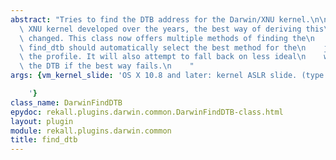 ```yaml
---
abstract: "Tries to find the DTB address for the Darwin/XNU kernel.\n\n    As the\
  \ XNU kernel developed over the years, the best way of deriving this\n    information\
  \ changed. This class now offers multiple methods of finding the\n    DTB. Calling\
  \ find_dtb should automatically select the best method for the\n    job, based on\
  \ the profile. It will also attempt to fall back on less ideal\n    ways of getting\
  \ the DTB if the best way fails.\n    "
args: {vm_kernel_slide: 'OS X 10.8 and later: kernel ASLR slide. (type: IntParser)

    '}
class_name: DarwinFindDTB
epydoc: rekall.plugins.darwin.common.DarwinFindDTB-class.html
layout: plugin
module: rekall.plugins.darwin.common
title: find_dtb
---
```

